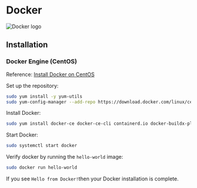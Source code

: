 # Docker

![Docker logo](/images/vaultboy_docker.jpg)

## Installation

### Docker Engine (CentOS)

Reference: [Install Docker on CentOS](https://docs.docker.com/engine/install/centos/)

Set up the repository:

``` bash
sudo yum install -y yum-utils
sudo yum-config-manager --add-repo https://download.docker.com/linux/centos/docker-ce.repo
```

Install Docker:

``` bash
sudo yum install docker-ce docker-ce-cli containerd.io docker-buildx-plugin docker-compose-plugin
```

Start Docker:

``` bash
sudo systemctl start docker
```

Verify docker by running the `hello-world` image:

``` bash
sudo docker run hello-world
```

If you see `Hello from Docker!`then your Docker installation is complete.
